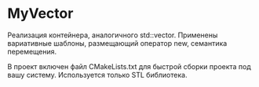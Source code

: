 # MyVector
Реализация контейнера, аналогичного std::vector.
Применены вариативные шаблоны, размещающий оператор new, семантика перемещения.

В проект включен файл CMakeLists.txt для быстрой сборки проекта под вашу систему. Используется только STL библиотека.
